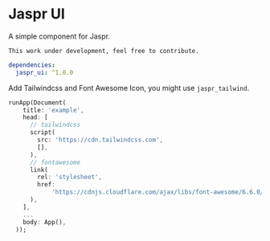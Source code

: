 # Jaspr UI

A simple component for Jaspr.

`This work under development, feel free to contribute.`


```yaml
dependencies:
  jaspr_ui: ^1.0.0
```

Add Tailwindcss and Font Awesome Icon, you might use `jaspr_tailwind`.

```dart
runApp(Document(
    title: 'example',
    head: [
      // tailwindcss
      script(
        src: 'https://cdn.tailwindcss.com',
        [],
      ),
      // fontawesome
      link(
        rel: 'stylesheet',
        href:
            'https://cdnjs.cloudflare.com/ajax/libs/font-awesome/6.6.0/css/all.min.css',
      ),
    ],
    ...
    body: App(),
  ));
```